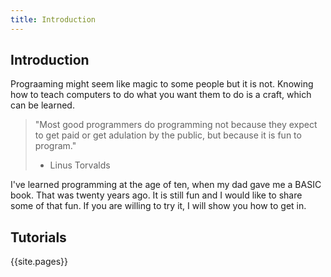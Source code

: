 ```yaml
---
title: Introduction
---
```

## Introduction

Prograaming might seem like magic to some people but it is not. Knowing how to teach computers to do what you want them to do is a craft, which can be learned.

> "Most good programmers do programming not because they expect to get paid or get adulation by the public, but because it is fun to program."
> - Linus Torvalds


I've learned programming at the age of ten, when my dad gave me a BASIC book. That was twenty years ago. It is still fun and I would like to share some of that fun. If you are willing to try it, I will show you how to get in.

## Tutorials
{{site.pages}}
